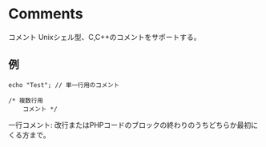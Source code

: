 # Comments
コメント
Unixシェル型、C,C++のコメントをサポートする。

## 例
```lang: php
echo "Test"; // 単一行用のコメント

/* 複数行用
    コメント */
```

一行コメント:
改行またはPHPコードのブロックの終わりのうちどちらか最初にくる方まで。

